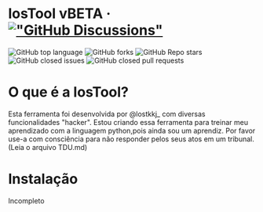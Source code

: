 # losTool vBETA &middot; [!["GitHub Discussions"](https://img.shields.io/badge/%20GitHub-%20Discussions-gray.svg?longCache=true&logo=github&colorB=purple)](https://github.com/Kiny-Kiny/Kiny-Painel/discussions)

<img alt="GitHub top language" src="https://img.shields.io/github/languages/top/lostzXpy/losTool?style=flat" /> 
<img alt="GitHub forks" src="https://img.shields.io/github/forks/lostzXpy/losTool?style=flat" />
<img alt="GitHub Repo stars" src="https://img.shields.io/github/stars/lostzXpy/losTool" />
<img alt="GitHub closed issues" src="https://img.shields.io/github/issues-closed/lostzXpy/losTool" />
<img alt="GitHub closed pull requests" src="https://img.shields.io/github/issues-pr-closed/lostzXpy/losTool" />

# O que é a losTool?

Esta ferramenta foi desenvolvida por @lostkkj_ com diversas funcionalidades "hacker". Estou criando essa ferramenta para treinar meu aprendizado com a linguagem python,pois ainda sou um aprendiz.
Por favor use-a com consciência para não responder pelos seus atos em um tribunal.
(Leia o arquivo TDU.md)

# Instalação

Incompleto
